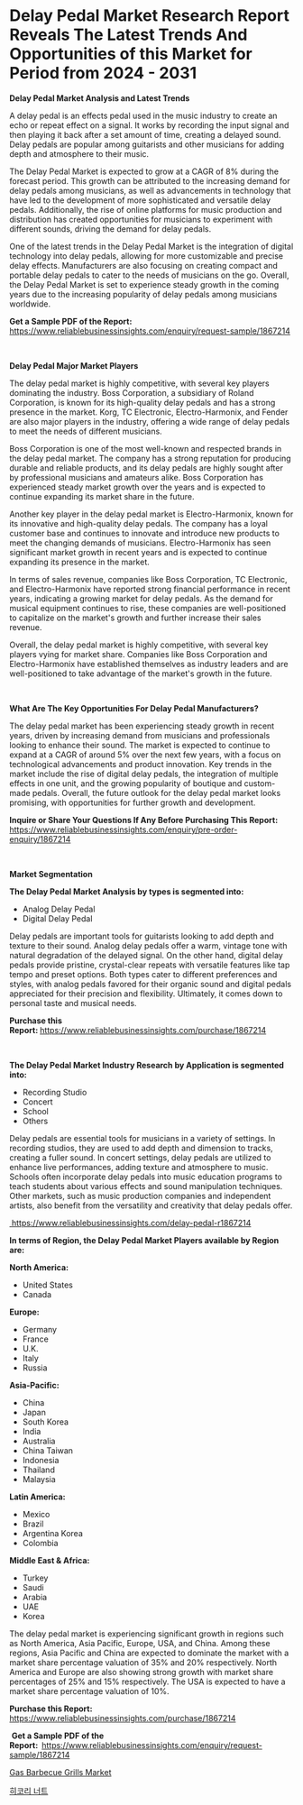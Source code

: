 <p><h1>Delay Pedal Market Research Report Reveals The Latest Trends And Opportunities of this Market for Period from 2024 - 2031</h1></p><p><strong>Delay Pedal Market Analysis and Latest Trends</strong></p>
<p><p>A delay pedal is an effects pedal used in the music industry to create an echo or repeat effect on a signal. It works by recording the input signal and then playing it back after a set amount of time, creating a delayed sound. Delay pedals are popular among guitarists and other musicians for adding depth and atmosphere to their music.</p><p>The Delay Pedal Market is expected to grow at a CAGR of 8% during the forecast period. This growth can be attributed to the increasing demand for delay pedals among musicians, as well as advancements in technology that have led to the development of more sophisticated and versatile delay pedals. Additionally, the rise of online platforms for music production and distribution has created opportunities for musicians to experiment with different sounds, driving the demand for delay pedals.</p><p>One of the latest trends in the Delay Pedal Market is the integration of digital technology into delay pedals, allowing for more customizable and precise delay effects. Manufacturers are also focusing on creating compact and portable delay pedals to cater to the needs of musicians on the go. Overall, the Delay Pedal Market is set to experience steady growth in the coming years due to the increasing popularity of delay pedals among musicians worldwide.</p></p>
<p><strong>Get a Sample PDF of the Report:&nbsp;</strong> <a href="https://www.reliablebusinessinsights.com/enquiry/request-sample/1867214">https://www.reliablebusinessinsights.com/enquiry/request-sample/1867214</a></p>
<p>&nbsp;</p>
<p><strong>Delay Pedal Major Market Players</strong></p>
<p><p>The delay pedal market is highly competitive, with several key players dominating the industry. Boss Corporation, a subsidiary of Roland Corporation, is known for its high-quality delay pedals and has a strong presence in the market. Korg, TC Electronic, Electro-Harmonix, and Fender are also major players in the industry, offering a wide range of delay pedals to meet the needs of different musicians.</p><p>Boss Corporation is one of the most well-known and respected brands in the delay pedal market. The company has a strong reputation for producing durable and reliable products, and its delay pedals are highly sought after by professional musicians and amateurs alike. Boss Corporation has experienced steady market growth over the years and is expected to continue expanding its market share in the future.</p><p>Another key player in the delay pedal market is Electro-Harmonix, known for its innovative and high-quality delay pedals. The company has a loyal customer base and continues to innovate and introduce new products to meet the changing demands of musicians. Electro-Harmonix has seen significant market growth in recent years and is expected to continue expanding its presence in the market.</p><p>In terms of sales revenue, companies like Boss Corporation, TC Electronic, and Electro-Harmonix have reported strong financial performance in recent years, indicating a growing market for delay pedals. As the demand for musical equipment continues to rise, these companies are well-positioned to capitalize on the market's growth and further increase their sales revenue.</p><p>Overall, the delay pedal market is highly competitive, with several key players vying for market share. Companies like Boss Corporation and Electro-Harmonix have established themselves as industry leaders and are well-positioned to take advantage of the market's growth in the future.</p></p>
<p>&nbsp;</p>
<p><strong>What Are The Key Opportunities For Delay Pedal Manufacturers?</strong></p>
<p><p>The delay pedal market has been experiencing steady growth in recent years, driven by increasing demand from musicians and professionals looking to enhance their sound. The market is expected to continue to expand at a CAGR of around 5% over the next few years, with a focus on technological advancements and product innovation. Key trends in the market include the rise of digital delay pedals, the integration of multiple effects in one unit, and the growing popularity of boutique and custom-made pedals. Overall, the future outlook for the delay pedal market looks promising, with opportunities for further growth and development.</p></p>
<p><strong>Inquire or Share Your Questions If Any Before Purchasing This Report:</strong> <a href="https://www.reliablebusinessinsights.com/enquiry/pre-order-enquiry/1867214">https://www.reliablebusinessinsights.com/enquiry/pre-order-enquiry/1867214</a></p>
<p>&nbsp;</p>
<p><strong>Market Segmentation</strong></p>
<p><strong>The Delay Pedal Market Analysis by types is segmented into:</strong></p>
<p><ul><li>Analog Delay Pedal</li><li>Digital Delay Pedal</li></ul></p>
<p><p>Delay pedals are important tools for guitarists looking to add depth and texture to their sound. Analog delay pedals offer a warm, vintage tone with natural degradation of the delayed signal. On the other hand, digital delay pedals provide pristine, crystal-clear repeats with versatile features like tap tempo and preset options. Both types cater to different preferences and styles, with analog pedals favored for their organic sound and digital pedals appreciated for their precision and flexibility. Ultimately, it comes down to personal taste and musical needs.</p></p>
<p><strong>Purchase this Report:&nbsp;</strong><a href="https://www.reliablebusinessinsights.com/purchase/1867214">https://www.reliablebusinessinsights.com/purchase/1867214</a></p>
<p>&nbsp;</p>
<p><strong>The Delay Pedal Market Industry Research by Application is segmented into:</strong></p>
<p><ul><li>Recording Studio</li><li>Concert</li><li>School</li><li>Others</li></ul></p>
<p><p>Delay pedals are essential tools for musicians in a variety of settings. In recording studios, they are used to add depth and dimension to tracks, creating a fuller sound. In concert settings, delay pedals are utilized to enhance live performances, adding texture and atmosphere to music. Schools often incorporate delay pedals into music education programs to teach students about various effects and sound manipulation techniques. Other markets, such as music production companies and independent artists, also benefit from the versatility and creativity that delay pedals offer.</p></p>
<p><a href="https://www.reliablebusinessinsights.com/delay-pedal-r1867214">&nbsp;https://www.reliablebusinessinsights.com/delay-pedal-r1867214</a></p>
<p><strong>In terms of Region, the Delay Pedal Market Players available by Region are:</strong></p>
<p>
    <p> <strong> North America: </strong>
        <ul>
            <li>United States</li>
            <li>Canada</li>
        </ul>
        </p> 
    <p> <strong> Europe: </strong>
        <ul>
            <li>Germany</li>
            <li>France</li>
            <li>U.K.</li>
            <li>Italy</li>
            <li>Russia</li>
        </ul>
        </p> 
    <p> <strong> Asia-Pacific: </strong>
        <ul>
            <li>China</li>
            <li>Japan</li>
            <li>South Korea</li>
            <li>India</li>
            <li>Australia</li>
            <li>China Taiwan</li>
            <li>Indonesia</li>
            <li>Thailand</li>
            <li>Malaysia</li>
        </ul>
        </p> 
    <p> <strong> Latin America: </strong>
        <ul>
            <li>Mexico</li>
            <li>Brazil</li>
            <li>Argentina Korea</li>
            <li>Colombia</li>
        </ul>
        </p> 
    <p> <strong> Middle East & Africa: </strong>
        <ul>
            <li>Turkey</li>
            <li>Saudi</li>
            <li>Arabia</li>
            <li>UAE</li>
            <li>Korea</li>
        </ul>
    </p>
    </p>
<p><p>The delay pedal market is experiencing significant growth in regions such as North America, Asia Pacific, Europe, USA, and China. Among these regions, Asia Pacific and China are expected to dominate the market with a market share percentage valuation of 35% and 20% respectively. North America and Europe are also showing strong growth with market share percentages of 25% and 15% respectively. The USA is expected to have a market share percentage valuation of 10%.</p></p>
<p><strong>Purchase this Report: </strong><a href="https://www.reliablebusinessinsights.com/purchase/1867214">https://www.reliablebusinessinsights.com/purchase/1867214</a></p>
<p>&nbsp;<strong>Get a Sample PDF of the Report:&nbsp;&nbsp;</strong><a href="https://www.reliablebusinessinsights.com/enquiry/request-sample/1867214">https://www.reliablebusinessinsights.com/enquiry/request-sample/1867214</a></p>
<p><strong></strong></p>
<p><p><a href="https://issuu.com/reportprime-2/docs/gas-barbecue-grills-market-size-2030.pptx">Gas Barbecue Grills Market</a></p><p><a href="https://github.com/Hubertstyenger6685/Market-Research-Report-List-2/blob/main/6047444172911.md">히코리 너트</a></p></p>